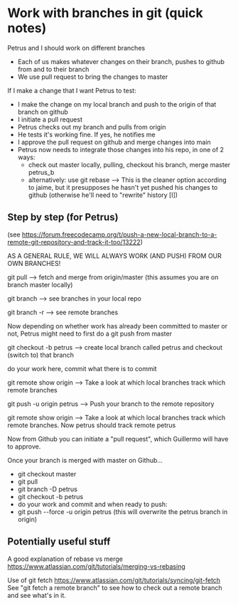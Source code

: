 Work with branches in git (quick notes)
===============

Petrus and I should work on different branches

- Each of us makes whatever changes on their branch, pushes to github from and to their branch
- We use pull request to bring the changes to master

If I make a change that I want Petrus to test:
- I make the change on my local branch and push to the origin of that branch on github
- I initiate a pull request
- Petrus checks out my branch and pulls from origin
- He tests it's working fine. If yes, he notifies me
- I approve the pull request on github and merge changes into main
- Petrus now needs to integrate those changes into his repo, in one of 2 ways:
	- check out master locally, pulling, checkout his branch, merge master petrus_b
	- alternatively: use git rebase --> This is the cleaner option according to jaime,
		but it presupposes he hasn't yet pushed his changes to github (otherwise he'll
		need to "rewrite" history [I])


Step by step (for Petrus)
------------

(see https://forum.freecodecamp.org/t/push-a-new-local-branch-to-a-remote-git-repository-and-track-it-too/13222)


AS A GENERAL RULE, WE WILL ALWAYS WORK (AND PUSH) FROM OUR OWN BRANCHES!

git pull
--> fetch and merge from origin/master (this assumes you are on branch master locally)

git branch
--> see branches in your local repo

git branch -r
--> see remote branches

Now depending on whether work has already been committed to master or not, Petrus might need to first do a git push from master

git checkout -b petrus
--> create local branch called petrus and checkout (switch to) that branch

do your work here, commit what there is to commit

git remote show origin
--> Take a look at which local branches track which remote branches

git push -u origin petrus
--> Push your branch to the remote repository

git remote show origin
--> Take a look at which local branches track which remote branches. Now petrus should track remote petrus

Now from Github you can initiate a "pull request", which Guillermo will have to approve.

Once your branch is merged with master on Github...

- git checkout master
- git pull
- git branch -D petrus
- git checkout -b petrus
- do your work and commit and when ready to push:
- git push --force -u origin petrus (this will overwrite the petrus branch in origin)


Potentially useful stuff
------------------------

A good explanation of rebase vs merge
https://www.atlassian.com/git/tutorials/merging-vs-rebasing

Use of git fetch
https://www.atlassian.com/git/tutorials/syncing/git-fetch
See "git fetch a remote branch" to see how to check out a remote branch and see what's in it.
